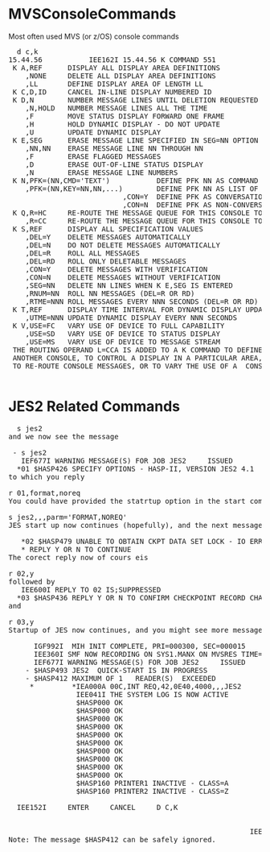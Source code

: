 # MVSConsoleCommands

Most often used MVS (or z/OS) console commands

<pre>
  d c,k
15.44.56           IEE162I 15.44.56 K COMMAND 551
 K A,REF      DISPLAY ALL DISPLAY AREA DEFINITIONS
    ,NONE     DELETE ALL DISPLAY AREA DEFINITIONS
    ,LL       DEFINE DISPLAY AREA OF LENGTH LL
 K C,D,ID     CANCEL IN-LINE DISPLAY NUMBERED ID
 K D,N        NUMBER MESSAGE LINES UNTIL DELETION REQUESTED
    ,N,HOLD   NUMBER MESSAGE LINES ALL THE TIME
    ,F        MOVE STATUS DISPLAY FORWARD ONE FRAME
    ,H        HOLD DYNAMIC DISPLAY - DO NOT UPDATE
    ,U        UPDATE DYNAMIC DISPLAY
 K E,SEG      ERASE MESSAGE LINE SPECIFIED IN SEG=NN OPTION
    ,NN,NN    ERASE MESSAGE LINE NN THROUGH NN
    ,F        ERASE FLAGGED MESSAGES
    ,D        ERASE OUT-OF-LINE STATUS DISPLAY
    ,N        ERASE MESSAGE LINE NUMBERS
 K N,PFK=(NN,CMD='TEXT')           DEFINE PFK NN AS COMMAND
    ,PFK=(NN,KEY=NN,NN,...)        DEFINE PFK NN AS LIST OF KEYS
                           ,CON=Y  DEFINE PFK AS CONVERSATIONAL
                           ,CON=N  DEFINE PFK AS NON-CONVERSATIONAL
 K Q,R=HC     RE-ROUTE THE MESSAGE QUEUE FOR THIS CONSOLE TO HARDCOPY
    ,R=CC     RE-ROUTE THE MESSAGE QUEUE FOR THIS CONSOLE TO CONSOLE CC
 K S,REF      DISPLAY ALL SPECIFICATION VALUES
    ,DEL=Y    DELETE MESSAGES AUTOMATICALLY
    ,DEL=N    DO NOT DELETE MESSAGES AUTOMATICALLY
    ,DEL=R    ROLL ALL MESSAGES
    ,DEL=RD   ROLL ONLY DELETABLE MESSAGES
    ,CON=Y    DELETE MESSAGES WITH VERIFICATION
    ,CON=N    DELETE MESSAGES WITHOUT VERIFICATION
    ,SEG=NN   DELETE NN LINES WHEN K E,SEG IS ENTERED
    ,RNUM=NN  ROLL NN MESSAGES (DEL=R OR RD)
    ,RTME=NNN ROLL MESSAGES EVERY NNN SECONDS (DEL=R OR RD)
 K T,REF      DISPLAY TIME INTERVAL FOR DYNAMIC DISPLAY UPDATE
    ,UTME=NNN UPDATE DYNAMIC DISPLAY EVERY NNN SECONDS
 K V,USE=FC   VARY USE OF DEVICE TO FULL CAPABILITY
    ,USE=SD   VARY USE OF DEVICE TO STATUS DISPLAY
    ,USE=MS   VARY USE OF DEVICE TO MESSAGE STREAM
 THE ROUTING OPERAND L=CCA IS ADDED TO A K COMMAND TO DEFINE AREAS ON
 ANOTHER CONSOLE, TO CONTROL A DISPLAY IN A PARTICULAR AREA,
 TO RE-ROUTE CONSOLE MESSAGES, OR TO VARY THE USE OF A  CONSOLE.
  </pre>
  
  
  JES2 Related Commands
  =====================
  
  <pre>
  s jes2
and we now see the message

 - s jes2
   IEF677I WARNING MESSAGE(S) FOR JOB JES2     ISSUED
  *01 $HASP426 SPECIFY OPTIONS - HASP-II, VERSION JES2 4.1
to which you reply

r 01,format,noreq
You could have provided the statrtup option in the start command as well, like this

s jes2,,,parm='FORMAT,NOREQ'
JES start up now continues (hopefully), and the next message might get thrown your way

   *02 $HASP479 UNABLE TO OBTAIN CKPT DATA SET LOCK - IO ERROR           -
   * REPLY Y OR N TO CONTINUE
The corect reply now of cours eis

r 02,y
followed by
   IEE600I REPLY TO 02 IS;SUPPRESSED
  *03 $HASP436 REPLY Y OR N TO CONFIRM CHECKPOINT RECORD CHANGE
and

r 03,y
Startup of JES now continues, and you might see more messages

      IGF992I  MIH INIT COMPLETE, PRI=000300, SEC=000015
      IEE360I SMF NOW RECORDING ON SYS1.MANX ON MVSRES TIME=14.29.46
      IEF677I WARNING MESSAGE(S) FOR JOB JES2     ISSUED
    - $HASP493 JES2  QUICK-START IS IN PROGRESS
    - $HASP412 MAXIMUM OF 1   READER(S)  EXCEEDED
     *         *IEA000A 00C,INT REQ,42,0E40,4000,,,JES2
                IEE041I THE SYSTEM LOG IS NOW ACTIVE
                $HASP000 OK
                $HASP000 OK
                $HASP000 OK
                $HASP000 OK
                $HASP000 OK
                $HASP000 OK
                $HASP000 OK
                $HASP000 OK
                $HASP000 OK
                $HASP000 OK
                $HASP160 PRINTER1 INACTIVE - CLASS=A
                $HASP160 PRINTER2 INACTIVE - CLASS=Z

  IEE152I     ENTER     CANCEL     D C,K


                                                         IEE159E MESSAGE WAITING
Note: The message $HASP412 can be safely ignored. 
</pre>
